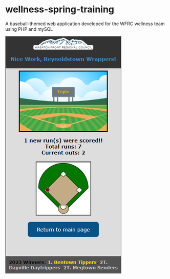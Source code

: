 # wellness-spring-training

A baseball-themed web application developed for the WFRC wellness team using PHP and mySQL

![alt text](graphics/mobile-screenshot.PNG)